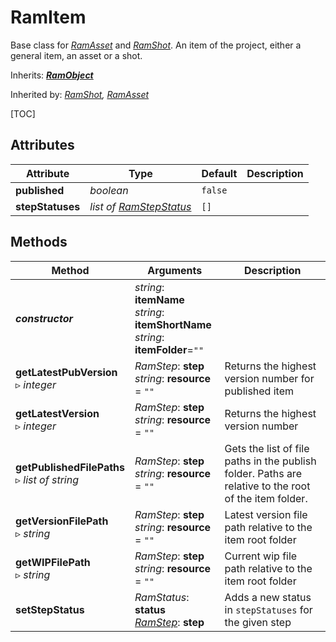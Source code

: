 # RamItem

Base class for [*RamAsset*](ram_asset.md) and [*RamShot*](ram_shot.md). An item of the project, either a general item, an asset or a shot.

Inherits: [***RamObject***](ram_object.md)

Inherited by: *[RamShot](ram_shot.md), [RamAsset](ram_asset.md)*

[TOC]

## Attributes

| Attribute | Type | Default | Description |
| --- | --- | --- | --- |
| **published** | *boolean* | `false` | |
| **stepStatuses** | *list of [RamStepStatus](ram_stepstatus.md)* | `[]` | |

## Methods

| Method | Arguments | Description |
| --- | --- | --- |
| ***constructor*** | *string*: **itemName**<br />*string*: **itemShortName**<br />*string*: **itemFolder**=`""` | |
| **getLatestPubVersion**<br />▹ *integer* | *RamStep*: **step**<br />*string*: **resource** = `""` | Returns the highest version number for published item |
| **getLatestVersion**<br />▹ *integer* | *RamStep*: **step**<br />*string*: **resource** = `""` | Returns the highest version number |
| **getPublishedFilePaths**<br />▹ *list of string* | *RamStep*: **step**<br />*string*: **resource** = `""` | Gets the list of file paths in the publish folder. Paths are relative to the root of the item folder. |
| **getVersionFilePath**<br />▹ *string* | *RamStep*: **step**<br />*string*: **resource** = `""` | Latest version file path relative to the item root folder |
| **getWIPFilePath**<br />▹ *string* | *RamStep*: **step**<br />*string*: **resource** = `""` | Current wip file path relative to the item root folder |
| **setStepStatus** | *RamStatus*: **status**<br />*[RamStep](ram_step.md)*: **step** | Adds a new status in `stepStatuses` for the given step |